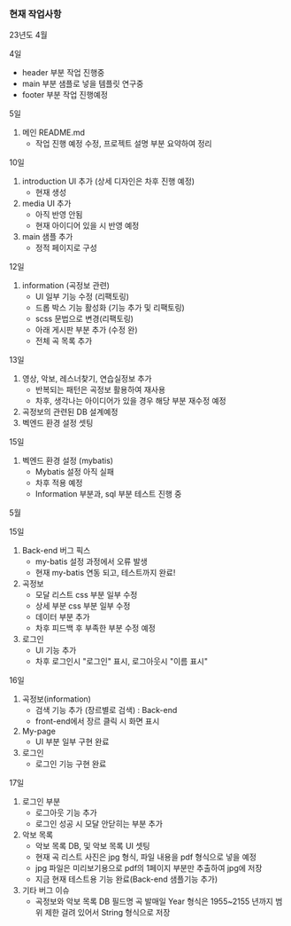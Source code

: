 ### 현재 작업사항
23년도
4월

4일
- header 부분 작업 진행중
- main 부분 샘플로 넣을 템플릿 연구중
- footer 부분 작업 진행예정

5일
1) 메인 README.md
    - 작업 진행 예정 수정, 프로젝트 설명 부분 요약하여 정리

10일
1) introduction UI 추가 (상세 디자인은 차후 진행 예정)
    - 현재 생성
2) media UI 추가
    - 아직 반영 안됨
    - 현재 아이디어 있을 시 반영 예정
3) main 샘플 추가
    - 정적 페이지로 구성 

12일
1) information (곡정보 관련)
    - UI 일부 기능 수정 (리팩토링)
    - 드롭 박스 기능 활성화 (기능 추가 및 리팩토링)
    - scss 문법으로 변경(리팩토링)
    - 아래 게시판 부분 추가 (수정 완)
    - 전체 곡 목록 추가

13일
1) 영상, 악보, 레스너찾기, 연습실정보 추가
    - 반복되는 패턴은 곡정보 활용하여 재사용
    - 차후, 생각나는 아이디어가 있을 경우 해당 부분 재수정 예정
2) 곡정보의 관련된 DB 설계예정
3) 벡엔드 환경 설정 셋팅 

15일
1) 벡엔드 환경 설정 (mybatis)
    - Mybatis 설정 아직 실패
    - 차후 적용 예정
    - Information 부분과, sql 부분 테스트 진행 중


5월


15일
1) Back-end 버그 픽스
    - my-batis 설정 과정에서 오류 발생
    - 현재 my-batis 연동 되고, 테스트까지 완료!
2) 곡정보
    - 모달 리스트 css 부분 일부 수정
    - 상세 부분 css 부분 일부 수정
    - 데이터 부분 추가
    - 차후 피드백 후 부족한 부분 수정 예정
3) 로그인
    - UI 기능 추가
    - 차후 로그인시 "로그인" 표시, 로그아웃시 "이름 표시"

16일
1) 곡정보(information)
    - 검색 기능 추가 (장르별로 검색) : Back-end
    - front-end에서 장르 클릭 시 화면 표시
2) My-page
    - UI 부분 일부 구현 완료
3) 로그인 
    - 로그인 기능 구현 완료

17일
1) 로그인 부분
    - 로그아웃 기능 추가
    - 로그인 성공 시 모달 안닫히는 부분 추가
2) 악보 목록
    - 악보 목록 DB, 및 악보 목록 UI 셋팅
    - 현재 곡 리스트 사진은 jpg 형식, 파일 내용을 pdf 형식으로 넣을 예정
    - jpg 파일은 미리보기용으로 pdf의 1페이지 부분만 추출하여 jpg에 저장
    - 지금 현재 테스트용 기능 완료(Back-end 샘플기능 추가)
3) 기타 버그 이슈
    - 곡정보와 악보 목록 DB 필드명 곡 발매일 Year 형식은 1955~2155 년까지 범위 제한 걸려 있어서 String 형식으로 저장 